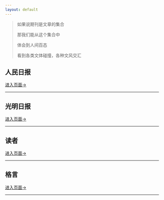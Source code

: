 ```yaml
---
layout: default
---
```


> 如果说期刊是文章的集合
>
> 那我们能从这个集合中
>
> 体会到人间百态
>
> 看到各类文体碰撞，各种文风交汇



## 人民日报



[进入页面→](./renmin/renmin.html)

---



## 光明日报



[进入页面→](./guangming/guangming.html)

---



## 读者



[进入页面→](./duzhe/duzhe.html)

---



## 格言



[进入页面→](./geyan/geyan.html)

---

